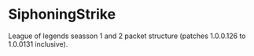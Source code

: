# SiphoningStrike

League of legends seasson 1 and 2 packet structure (patches 1.0.0.126 to 1.0.0131 inclusive).
